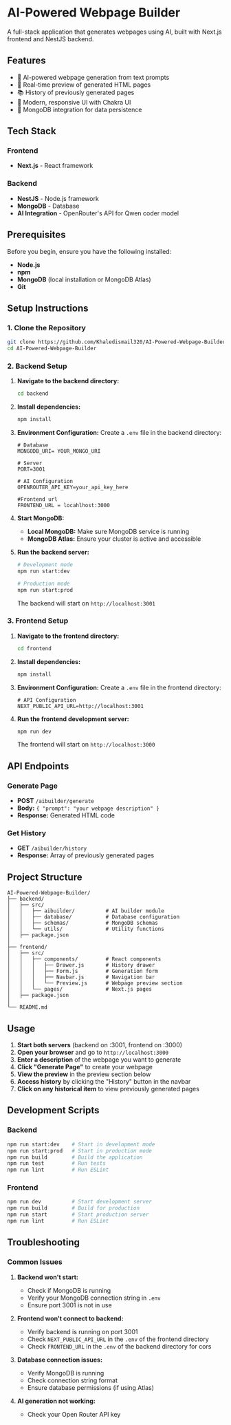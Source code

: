 # AI-Powered Webpage Builder

A full-stack application that generates webpages using AI, built with Next.js frontend and NestJS backend.

## Features

- 🤖 AI-powered webpage generation from text prompts
- 📱 Real-time preview of generated HTML pages
- 📚 History of previously generated pages
- 🎨 Modern, responsive UI with Chakra UI
- 💾 MongoDB integration for data persistence

## Tech Stack

### Frontend
- **Next.js** - React framework


### Backend
- **NestJS** - Node.js framework
- **MongoDB** - Database
- **AI Integration** - OpenRouter's API for Qwen coder model

## Prerequisites

Before you begin, ensure you have the following installed:
- **Node.js** 
- **npm** 
- **MongoDB** (local installation or MongoDB Atlas)
- **Git**

## Setup Instructions

### 1. Clone the Repository

```bash
git clone https://github.com/Khaledismail320/AI-Powered-Webpage-Builder.git
cd AI-Powered-Webpage-Builder
```

### 2. Backend Setup

1. **Navigate to the backend directory:**
   ```bash
   cd backend
   ```

2. **Install dependencies:**
   ```bash
   npm install
   ```

3. **Environment Configuration:**
   Create a `.env` file in the backend directory:
   ```env
   # Database
   MONGODB_URI= YOUR_MONGO_URI

   # Server
   PORT=3001

   # AI Configuration 
   OPENROUTER_API_KEY=your_api_key_here

   #Frontend url
   FRONTEND_URL = locahlhost:3000
   
   ```

4. **Start MongoDB:**
   - **Local MongoDB:** Make sure MongoDB service is running
   - **MongoDB Atlas:** Ensure your cluster is active and accessible

5. **Run the backend server:**
   ```bash
   # Development mode
   npm run start:dev

   # Production mode
   npm run start:prod
   ```

   The backend will start on `http://localhost:3001`

### 3. Frontend Setup

1. **Navigate to the frontend directory:**
   ```bash
   cd frontend
   ```

2. **Install dependencies:**
   ```bash
   npm install
   ```

3. **Environment Configuration:**
   Create a `.env` file in the frontend directory:
   ```env
   # API Configuration
   NEXT_PUBLIC_API_URL=http://localhost:3001
   ```

4. **Run the frontend development server:**
   ```bash
   npm run dev
   ```

   The frontend will start on `http://localhost:3000`

## API Endpoints

### Generate Page
- **POST** `/aibuilder/generate`
- **Body:** `{ "prompt": "your webpage description" }`
- **Response:** Generated HTML code

### Get History
- **GET** `/aibuilder/history`
- **Response:** Array of previously generated pages

## Project Structure

```
AI-Powered-Webpage-Builder/
├── backend/
│   ├── src/
│   │   ├── aibuilder/          # AI builder module
│   │   ├── database/           # Database configuration
│   │   ├── schemas/            # MongoDB schemas
│   │   └── utils/              # Utility functions
│   ├── package.json
│   
├── frontend/
│   ├── src/
│   │   ├── components/         # React components
│   │   │   ├── Drawer.js       # History drawer
│   │   │   ├── Form.js         # Generation form
│   │   │   ├── Navbar.js       # Navigation bar
│   │   │   └── Preview.js      # Webpage preview section
│   │   └── pages/              # Next.js pages
│   ├── package.json
│   
└── README.md
```

## Usage

1. **Start both servers** (backend on :3001, frontend on :3000)
2. **Open your browser** and go to `http://localhost:3000`
3. **Enter a description** of the webpage you want to generate
4. **Click "Generate Page"** to create your webpage
5. **View the preview** in the preview section below
6. **Access history** by clicking the "History" button in the navbar
7. **Click on any historical item** to view previously generated pages

## Development Scripts

### Backend
```bash
npm run start:dev    # Start in development mode
npm run start:prod   # Start in production mode
npm run build        # Build the application
npm run test         # Run tests
npm run lint         # Run ESLint
```

### Frontend
```bash
npm run dev          # Start development server
npm run build        # Build for production
npm run start        # Start production server
npm run lint         # Run ESLint
```


## Troubleshooting

### Common Issues

1. **Backend won't start:**
   - Check if MongoDB is running
   - Verify your MongoDB connection string in `.env`
   - Ensure port 3001 is not in use

2. **Frontend won't connect to backend:**
   - Verify backend is running on port 3001
   - Check `NEXT_PUBLIC_API_URL` in the `.env` of the frontend directory
   - Check `FRONTEND_URL` in the `.env` of the backend directory for cors

3. **Database connection issues:**
   - Verify MongoDB is running
   - Check connection string format
   - Ensure database permissions (if using Atlas)

4. **AI generation not working:**
   - Check your Open Router API key
   

